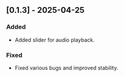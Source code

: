 ## [0.1.3] - 2025-04-25
### Added
- Added slider for audio playback.
### Fixed
- Fixed various bugs and improved stability.